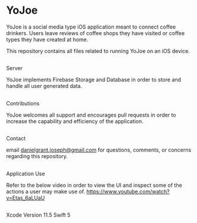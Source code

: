 # YoJoe

YoJoe is a social media type iOS application meant to connect coffee drinkers. Users leave reviews of coffee shops they have
visited or coffee types they have created at home. 

This repository contains all files related to running YoJoe on an iOS device. 

##

Server

YoJoe implements Firebase Storage and Database in order to store and handle all user generated data.

##

Contributions

YoJoe welcomes all support and encourages pull requests in order to increase the capability and efficiency of the application.

##

Contact

email danielgrant.joseph@gmail.com for questions, comments, or concerns regarding this repository.

##

Application Use 

Refer to the below video in order to view the UI and inspect some of the actions a user may make use of. 
https://www.youtube.com/watch?v=Etas_6aLUaU

##




Xcode Version 11.5
Swift 5
